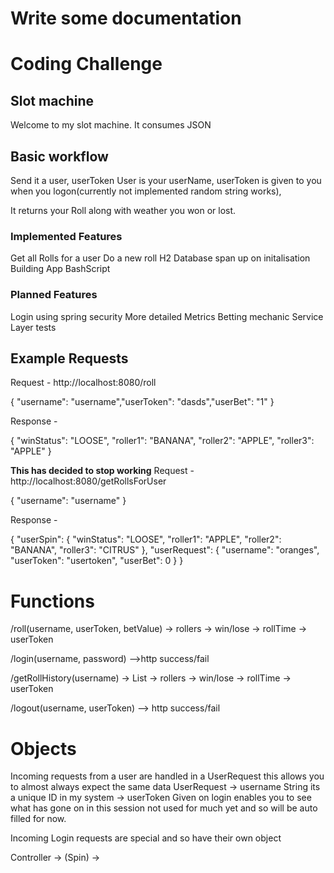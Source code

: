 # Write some documentation 

# Coding Challenge

## Slot machine

Welcome to my slot machine. 
It consumes JSON


## Basic workflow

Send it a user, userToken
User is your userName, 
userToken is given to you when you logon(currently not implemented random string works),

It returns your Roll along with weather you won or lost.

### Implemented Features 

Get all Rolls for a user
Do a new roll
H2 Database span up on initalisation
Building App BashScript

### Planned Features

Login using spring security
More detailed Metrics
Betting mechanic
Service Layer tests

## Example Requests

Request - http://localhost:8080/roll

{
"username": "username","userToken": "dasds","userBet": "1"
}


Response -

{
"winStatus": "LOOSE",
"roller1": "BANANA",
"roller2": "APPLE",
"roller3": "APPLE"
}

**This has decided to stop working**
Request - http://localhost:8080/getRollsForUser

{
"username": "username"
}

Response - 

{
"userSpin": {
"winStatus": "LOOSE",
"roller1": "APPLE",
"roller2": "BANANA",
"roller3": "CITRUS"
},
"userRequest": {
"username": "oranges",
"userToken": "usertoken",
"userBet": 0
}
}

# Functions

/roll(username, userToken, betValue) 
-> rollers
-> win/lose
-> rollTime
-> userToken


/login(username, password)
-->http success/fail

/getRollHistory(username)
-> List
	-> rollers
	-> win/lose
	-> rollTime
	-> userToken

/logout(username, userToken)
--> http success/fail

# Objects

Incoming requests from a user are handled in a UserRequest this allows you to almost always expect the same data
UserRequest
-> username String its a unique ID in my system
-> userToken Given on login enables you to see what has gone on in this session not used for much yet and so will be auto filled for now.

Incoming Login requests are special and so have their own object

Controller -> (Spin) ->


